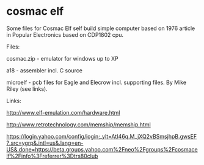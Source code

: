 # cosmac elf

Some files for Cosmac Elf self build simple computer based on 1976 article in Popular Electronics based on CDP1802 cpu.

Files:

cosmac.zip - emulator for windows up to XP

a18 - assembler incl. C source

microelf - pcb files for Eagle and Elecrow incl. supporting files. By Mike Riley (see links).

Links:

http://www.elf-emulation.com/hardware.html

http://www.retrotechnology.com/memship/memship.html

https://login.yahoo.com/config/login;_ylt=AtI46q.M_jXQ2vBSmsjhpB.gwsEF?.src=ygrp&.intl=us&.lang=en-US&.done=https://beta.groups.yahoo.com%2Fneo%2Fgroups%2Fcosmacelf%2Finfo%3Freferrer%3Dtrs80club

